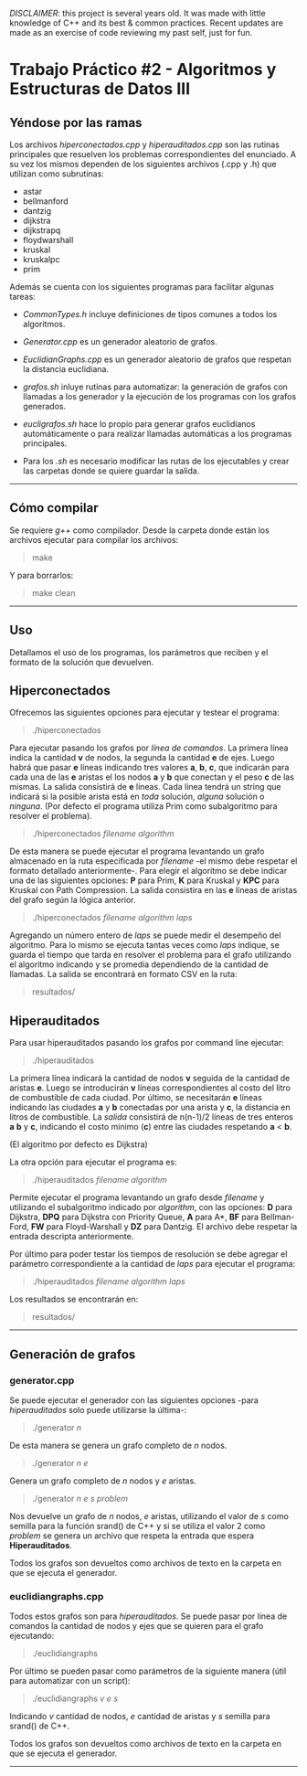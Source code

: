 _DISCLAIMER_: this project is several years old. It was made with little knowledge of C++ and its best & common practices. Recent updates are made as an exercise of code reviewing my past self, just for fun.

# Trabajo Práctico #2 - Algoritmos y Estructuras de Datos III

## Yéndose por las ramas

Los archivos *hiperconectados.cpp* y *hiperauditados.cpp* son las rutinas principales que resuelven los problemas correspondientes del enunciado. A su vez los mismos dependen de los siguientes archivos (.cpp y .h) que utilizan como subrutinas:

- astar
- bellmanford
- dantzig
- dijkstra
- dijkstrapq
- floydwarshall
- kruskal
- kruskalpc
- prim

Además se cuenta con los siguientes programas para facilitar algunas tareas:

- *CommonTypes.h* incluye definiciones de tipos comunes a todos los algoritmos.

- *Generator.cpp* es un generador aleatorio de grafos.

- *EuclidianGraphs.cpp* es un generador aleatorio de grafos que respetan la distancia euclidiana.

- *grafos.sh* inluye rutinas para automatizar: la generación de grafos con llamadas a los generador y la ejecución de los programas con los grafos generados.

- *eucligrafos.sh* hace lo propio para generar grafos euclidianos automáticamente o para realizar llamadas automáticas a los programas principales.

- Para los *.sh* es necesario modificar las rutas de los ejecutables y crear las carpetas donde se quiere guardar la salida.

---

## Cómo compilar

Se requiere *g++* como compilador. Desde la carpeta donde están los archivos ejecutar para compilar los archivos:

> make

Y para borrarlos:

> make clean

---

## Uso

Detallamos el uso de los programas, los parámetros que reciben y el formato de la solución que devuelven.

## Hiperconectados

Ofrecemos las siguientes opciones para ejecutar y testear el programa:

> ./hiperconectados

Para ejecutar pasando los grafos por *línea de comandos*. La primera línea indica la cantidad **v** de nodos, la segunda la cantidad **e** de ejes. Luego habrá que pasar **e** líneas indicando tres valores **a**, **b**, **c**, que indicarán para cada una de las **e** aristas el los nodos **a** y **b** que conectan y el peso **c** de las mismas. La salida consistirá de **e** líneas. Cada linea tendrá un string que indicará si la posible arista está en *toda* solución, *alguna* solución o *ninguna*. (Por defecto el programa utiliza Prim como subalgoritmo para resolver el problema).

> ./hiperconectados *filename* *algorithm*

De esta manera se puede ejecutar el programa levantando un grafo almacenado en la ruta especificada por *filename* -el mismo debe respetar el formato detallado anteriormente-. Para elegir el algoritmo se debe indicar una de las siguientes opciones: **P** para Prim, **K** para Kruskal y **KPC** para Kruskal con Path Compression. La salida consistira en las **e** líneas de aristas del grafo según la lógica anterior.

> ./hiperconectados *filename* *algorithm* *laps*

Agregando un número entero de *laps* se puede medir el desempeño del algoritmo. Para lo mismo se ejecuta tantas veces como *laps* indique, se guarda el tiempo que tarda en resolver el problema para el grafo utilizando el algoritmo indicando y se promedia dependiendo de la cantidad de llamadas. La salida se encontrará en formato CSV en la ruta:

> resultados/

## Hiperauditados

Para usar hiperauditados pasando los grafos por command line ejecutar:

> ./hiperauditados

La primera línea indicará la cantidad de nodos **v** seguida de la cantidad de aristas **e**. Luego se introducirán **v** líneas correspondientes al costo del litro de combustible de cada ciudad. Por último, se necesitarán **e** líneas indicando las ciudades **a** y **b** conectadas por una arista y **c**, la distancia en litros de combustible. La *salida* consistirá de n(n-1)/2 líneas de tres enteros **a** **b** y **c**, indicando el costo mínimo (**c**) entre las ciudades respetando **a** < **b**. 

(El algoritmo por defecto es Dijkstra)

La otra opción para ejecutar el programa es:

> ./hiperauditados *filename* *algorithm*

Permite ejecutar el programa levantando un grafo desde *filename* y utilizando el subalgoritmo indicado por *algorithm*, con las opciones: **D** para Dijkstra, **DPQ** para Dijkstra con Priority Queue, **A** para A*, **BF** para Bellman-Ford, **FW** para Floyd-Warshall y **DZ** para Dantzig. El archivo debe respetar la entrada descripta anteriormente.

Por último para poder testar los tiempos de resolución se debe agregar el parámetro correspondiente a la cantidad de *laps* para ejecutar el programa:

> ./hiperauditados *filename* *algorithm* *laps*

Los resultados se encontrarán en:

> resultados/

---
## Generación de grafos

### generator.cpp

Se puede ejecutar el generador con las siguientes opciones -para *hiperauditados* solo puede utilizarse la última-:

> ./generator *n*

De esta manera se genera un grafo completo de *n* nodos.

> ./generator *n* *e*

Genera un grafo completo de *n* nodos y *e* aristas.

> ./generator *n* *e* *s* *problem*

Nos devuelve un grafo de *n* nodos, *e* aristas, utilizando el valor de *s* como semilla para la función srand() de C++ y si se utiliza el valor 2 como *problem* se genera un archivo que respeta la entrada que espera **Hiperauditados**.

Todos los grafos son devueltos como archivos de texto en la carpeta en que se ejecuta el generador.

### euclidiangraphs.cpp

Todos estos grafos son para *hiperauditados*. Se puede pasar por línea de comandos la cantidad de nodos y ejes que se quieren para el grafo ejecutando:

> ./euclidiangraphs

Por último se pueden pasar como parámetros de la siguiente manera (útil para automatizar con un script):

> ./euclidiangraphs *v* *e* *s*

Indicando *v* cantidad de nodos, *e* cantidad de aristas y *s* semilla para srand() de C++.

Todos los grafos son devueltos como archivos de texto en la carpeta en que se ejecuta el generador.

---
